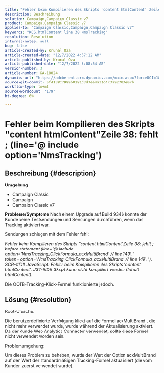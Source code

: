 ```yaml
---
title: "Fehler beim Kompilieren des Skripts 'content htmlContent' Zeile 38: fehlt ; (line='@ include option='NmsTracking'"
description: Beschreibung
solution: Campaign,Campaign Classic v7
product: Campaign,Campaign Classic v7
applies-to: "Campaign Classic,Campaign,Campaign Classic v7"
keywords: "KCS,htmlContent line 38 NmsTracking"
resolution: Resolution
internal-notes: null
bug: false
article-created-by: Krunal Oza
article-created-date: "12/7/2022 4:57:12 AM"
article-published-by: Krunal Oza
article-published-date: "12/7/2022 5:08:54 AM"
version-number: 3
article-number: KA-18024
dynamics-url: "https://adobe-ent.crm.dynamics.com/main.aspx?forceUCI=1&pagetype=entityrecord&etn=knowledgearticle&id=4ad84e96-eb75-ed11-81aa-6045bd006c82"
source-git-commit: 5f413827989b0181d3d7ee4a32c4c3a92703e07b
workflow-type: tm+mt
source-wordcount: '179'
ht-degree: 6%

---
```


# Fehler beim Kompilieren des Skripts &quot;content htmlContent&quot;Zeile 38: fehlt ; (line=&#39;@ include option=&#39;NmsTracking&#39;)

## Beschreibung {#description}

<b>Umgebung</b>
- Campaign Classic
- Campaign
- Campaign Classic v7



<b>Probleme/Symptome</b>
Nach einem Upgrade auf Build 9346 konnte der Kunde keine Testsendungen und Sendungen durchführen, wenn das Tracking aktiviert war.

Sendungen schlugen mit dem Fehler fehl:

*Fehler beim Kompilieren des Skripts &quot;content htmlContent&quot;Zeile 38: fehlt ; before statement (line=&#39;@ include option=&#39;NmsTracking_ClickFormula_acxMultiBrand&#39; // line 149\ &#39; token=&#39;option=&#39;NmsTracking_ClickFormula_acxMultiBrand&#39; // line 149\ &#39;). SCR-#ID# JavaScript: Fehler beim Kompilieren des Skripts &#39;content htmlContent&#39;. JST-#ID# Skript kann nicht kompiliert werden (Inhalt htmlContent).*

Die OOTB-Tracking-Klick-Formel funktionierte jedoch.


## Lösung {#resolution}


Root-Ursache:

Die benutzerdefinierte Verfolgung klickt auf die Formel acxMultiBrand , die nicht mehr verwendet wurde, wurde während der Aktualisierung aktiviert. Da der Kunde Web Analytics Connector verwendet, sollte diese Formel nicht verwendet worden sein.

Problemumgehung:

Um dieses Problem zu beheben, wurde der Wert der Option acxMultiBrand auf den Wert der standardmäßigen Tracking-Formel aktualisiert (die vom Kunden zuerst verwendet wurde).


